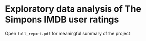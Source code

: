 # Exploratory data analysis of The Simpons IMDB user ratings

Open `full_report.pdf` for meaningful summary of the project
